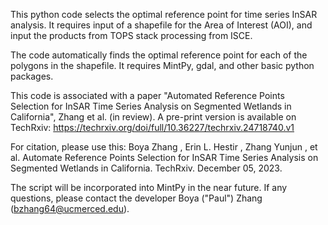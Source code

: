 This python code selects the optimal reference point for time series InSAR analysis. It requires input of a shapefile for the Area of Interest (AOI), and input the products from TOPS stack processing from ISCE. 

The code automatically finds the optimal reference point for each of the polygons in the shapefile. It requires MintPy, gdal, and other basic python packages.

This code is associated with a paper "Automated Reference Points Selection for InSAR Time Series Analysis on Segmented Wetlands in California", Zhang et al. (in review). 
A pre-print version is available on TechRxiv: https://techrxiv.org/doi/full/10.36227/techrxiv.24718740.v1

For citation, please use this:
Boya Zhang , Erin L. Hestir , Zhang Yunjun , et al. Automate Reference Points Selection for InSAR Time Series Analysis on Segmented Wetlands in California. TechRxiv. December 05, 2023.

The script will be incorporated into MintPy in the near future. 
If any questions, please contact the developer Boya ("Paul") Zhang (bzhang64@ucmerced.edu). 




